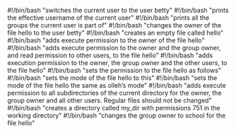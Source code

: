 #!/bin/bash
"switches the current user to the user betty"
#!/bin/bash
"prints the effective username of the current user"
#!/bin/bash
"prints all the groups the current user is part of"
#!/bin/bash
"changes the owner of the file hello to the user betty"
#!/bin/bash
"creates an empty file called hello"
#!/bin/bash
 "adds execute permission to the owner of the file hello"
#!/bin/bash
"adds execute permission to the owner and the group owner, and read permission to other users, to the file hello"
#!/bin/bash
"adds execution permission to the owner, the group owner and the other users, to the file hello"
#!/bin/bash
"sets the permission to the file hello as follows"
#!/bin/bash
"sets the mode of the file hello to this"
#!/bin/bash
"sets the mode of the file hello the same as olleh’s mode"
#!/bin/bash
"adds execute permission to all subdirectories of the current directory for the owner, the group owner and all other users. Regular files should not be changed"
#!/bin/bash
"creates a directory called my_dir with permissions 751 in the working directory"
#!/bin/bash
"changes the group owner to school for the file hello"
